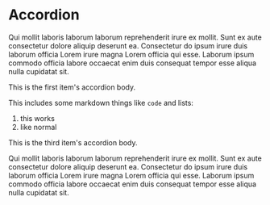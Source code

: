 # Accordion

Qui mollit laboris laborum laborum reprehenderit irure ex mollit. Sunt ex aute consectetur dolore aliquip deserunt ea. Consectetur do ipsum irure duis laborum officia Lorem irure magna Lorem officia qui esse. Laborum ipsum commodo officia labore occaecat enim duis consequat tempor esse aliqua nulla cupidatat sit.

<Accordion>
  <AccordionItem title="Basic item">
    This is the first item's accordion body.
  </AccordionItem>
  <AccordionItem title="Item with markdown">

This includes some markdown things like `code` and lists:

1. this works
1. like normal

</AccordionItem>
  <AccordionItem title="Item 3">
    This is the third item's accordion body.
  </AccordionItem>
</Accordion>

Qui mollit laboris laborum laborum reprehenderit irure ex mollit. Sunt ex aute consectetur dolore aliquip deserunt ea. Consectetur do ipsum irure duis laborum officia Lorem irure magna Lorem officia qui esse. Laborum ipsum commodo officia labore occaecat enim duis consequat tempor esse aliqua nulla cupidatat sit.
